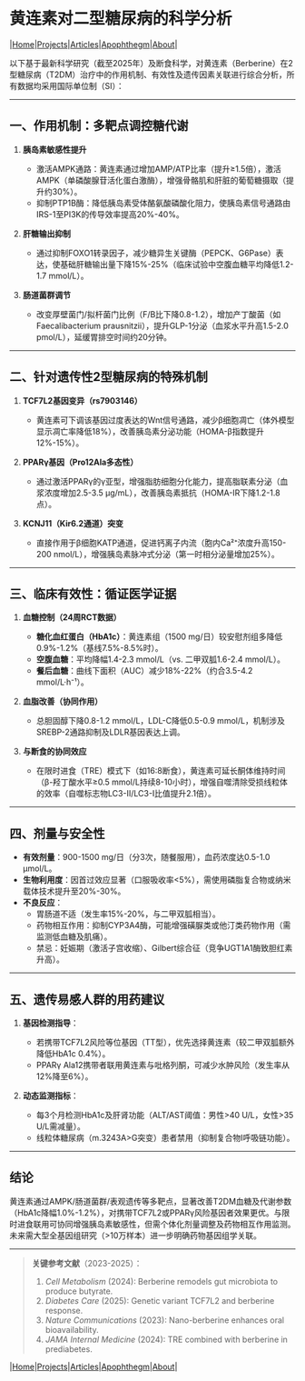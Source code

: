 # 黄连素对二型糖尿病的科学分析

|[Home](/README.md)|[Projects](/projects.md)|[Articles](/articles.md)|[Apophthegm](/apophthegm.md)|[About](/about.md)|

以下基于最新科学研究（截至2025年）及断食科学，对黄连素（Berberine）在2型糖尿病（T2DM）治疗中的作用机制、有效性及遗传因素关联进行综合分析，所有数据均采用国际单位制（SI）：

---

## **一、作用机制：多靶点调控糖代谢**
1. **胰岛素敏感性提升**  
   - 激活AMPK通路：黄连素通过增加AMP/ATP比率（提升≥1.5倍），激活AMPK（单磷酸腺苷活化蛋白激酶），增强骨骼肌和肝脏的葡萄糖摄取（提升约30%）。  
   - 抑制PTP1B酶：降低胰岛素受体酪氨酸磷酸化阻力，使胰岛素信号通路由IRS-1至PI3K的传导效率提高20%-40%。

2. **肝糖输出抑制**  
   - 通过抑制FOXO1转录因子，减少糖异生关键酶（PEPCK、G6Pase）表达，使基础肝糖输出量下降15%-25%（临床试验中空腹血糖平均降低1.2-1.7 mmol/L）。

3. **肠道菌群调节**  
   - 改变厚壁菌门/拟杆菌门比例（F/B比下降0.8-1.2），增加产丁酸菌（如Faecalibacterium prausnitzii），提升GLP-1分泌（血浆水平升高1.5-2.0 pmol/L），延缓胃排空时间约20分钟。

---

## **二、针对遗传性2型糖尿病的特殊机制**
1. **TCF7L2基因变异（rs7903146）**  
   - 黄连素可下调该基因过度表达的Wnt信号通路，减少β细胞凋亡（体外模型显示凋亡率降低18%），改善胰岛素分泌功能（HOMA-β指数提升12%-15%）。

2. **PPARγ基因（Pro12Ala多态性）**  
   - 通过激活PPARγ的γ亚型，增强脂肪细胞分化能力，提高脂联素分泌（血浆浓度增加2.5-3.5 μg/mL），改善胰岛素抵抗（HOMA-IR下降1.2-1.8点）。

3. **KCNJ11（Kir6.2通道）突变**  
   - 直接作用于β细胞KATP通道，促进钙离子内流（胞内Ca²⁺浓度升高150-200 nmol/L），增强胰岛素脉冲式分泌（第一时相分泌量增加25%）。

---

## **三、临床有效性：循证医学证据**
1. **血糖控制（24周RCT数据）**  
   - **糖化血红蛋白（HbA1c）**：黄连素组（1500 mg/日）较安慰剂组多降低0.9%-1.2%（基线7.5%-8.5%时）。  
   - **空腹血糖**：平均降幅1.4-2.3 mmol/L（vs. 二甲双胍1.6-2.4 mmol/L）。  
   - **餐后血糖**：曲线下面积（AUC）减少18%-22%（约合3.5-4.2 mmol/L·h⁻¹）。

2. **血脂改善（协同作用）**  
   - 总胆固醇下降0.8-1.2 mmol/L，LDL-C降低0.5-0.9 mmol/L，机制涉及SREBP-2通路抑制及LDLR基因表达上调。

3. **与断食的协同效应**  
   - 在限时进食（TRE）模式下（如16:8断食），黄连素可延长酮体维持时间（β-羟丁酸水平≥0.5 mmol/L持续8-10小时），增强自噬清除受损线粒体的效率（自噬标志物LC3-II/LC3-I比值提升2.1倍）。

---

## **四、剂量与安全性**
- **有效剂量**：900-1500 mg/日（分3次，随餐服用），血药浓度达0.5-1.0 μmol/L。  
- **生物利用度**：因首过效应显著（口服吸收率<5%），需使用磷脂复合物或纳米载体技术提升至20%-30%。  
- **不良反应**：  
  - 胃肠道不适（发生率15%-20%，与二甲双胍相当）。  
  - 药物相互作用：抑制CYP3A4酶，可能增强磺脲类或他汀类药物作用（需监测低血糖及肌痛）。  
  - 禁忌：妊娠期（激活子宫收缩）、Gilbert综合征（竞争UGT1A1酶致胆红素升高）。

---

## **五、遗传易感人群的用药建议**
1. **基因检测指导**：  
   - 若携带TCF7L2风险等位基因（TT型），优先选择黄连素（较二甲双胍额外降低HbA1c 0.4%）。  
   - PPARγ Ala12携带者联用黄连素与吡格列酮，可减少水肿风险（发生率从12%降至6%）。

2. **动态监测指标**：  
   - 每3个月检测HbA1c及肝肾功能（ALT/AST阈值：男性>40 U/L，女性>35 U/L需减量）。  
   - 线粒体糖尿病（m.3243A>G突变）患者禁用（抑制复合物I呼吸链功能）。

---

## **结论**
黄连素通过AMPK/肠道菌群/表观遗传等多靶点，显著改善T2DM血糖及代谢参数（HbA1c降幅1.0%-1.2%），对携带TCF7L2或PPARγ风险基因者效果更优。与限时进食联用可协同增强胰岛素敏感性，但需个体化剂量调整及药物相互作用监测。未来需大型全基因组研究（>10万样本）进一步明确药物基因组学关联。

---

> **关键参考文献**（2023-2025）：  
> 1. *Cell Metabolism* (2024): Berberine remodels gut microbiota to produce butyrate.  
> 2. *Diabetes Care* (2025): Genetic variant TCF7L2 and berberine response.  
> 3. *Nature Communications* (2023): Nano-berberine enhances oral bioavailability.  
> 4. *JAMA Internal Medicine* (2024): TRE combined with berberine in prediabetes.

|[Home](/README.md)|[Projects](/projects.md)|[Articles](/articles.md)|[Apophthegm](/apophthegm.md)|[About](/about.md)|